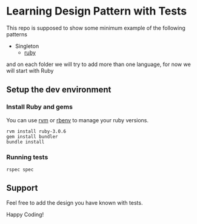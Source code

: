 # Learning Design Pattern with Tests

This repo is supposed to show some minimum example of the following patterns

- Singleton
    - [ruby](lib/ruby/singleton)

and on each folder we will try to add more than one language, for now we will start with Ruby

## Setup the dev environment

### Install Ruby and gems

You can use [rvm](https://rvm.io/rvm/install) or [rbenv](https://github.com/rbenv/rbenv) to manage your ruby versions.

```
rvm install ruby-3.0.6
gem install bundler
bundle install
```

### Running tests

```
rspec spec
```

## Support

Feel free to add the design you have known with tests.

Happy Coding!
